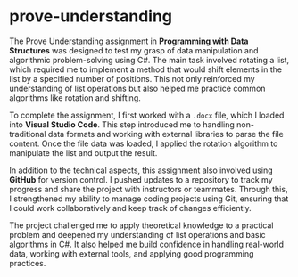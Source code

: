 # prove-understanding
The Prove Understanding assignment in **Programming with Data Structures** was designed to test my grasp of data manipulation and algorithmic problem-solving using C#. The main task involved rotating a list, which required me to implement a method that would shift elements in the list by a specified number of positions. This not only reinforced my understanding of list operations but also helped me practice common algorithms like rotation and shifting.

To complete the assignment, I first worked with a `.docx` file, which I loaded into **Visual Studio Code**. This step introduced me to handling non-traditional data formats and working with external libraries to parse the file content. Once the file data was loaded, I applied the rotation algorithm to manipulate the list and output the result.

In addition to the technical aspects, this assignment also involved using **GitHub** for version control. I pushed updates to a repository to track my progress and share the project with instructors or teammates. Through this, I strengthened my ability to manage coding projects using Git, ensuring that I could work collaboratively and keep track of changes efficiently.

The project challenged me to apply theoretical knowledge to a practical problem and deepened my understanding of list operations and basic algorithms in C#. It also helped me build confidence in handling real-world data, working with external tools, and applying good programming practices.
